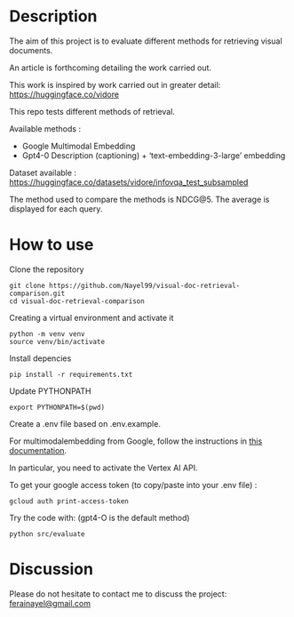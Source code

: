 # Description

The aim of this project is to evaluate different methods for retrieving visual documents.

An article is forthcoming detailing the work carried out.

This work is inspired by work carried out in greater detail: https://huggingface.co/vidore

This repo tests different methods of retrieval.

Available methods :
- Google Multimodal Embedding
- Gpt4-0 Description (captioning) + ‘text-embedding-3-large’ embedding

Dataset available :
https://huggingface.co/datasets/vidore/infovqa_test_subsampled

The method used to compare the methods is NDCG@5. 
The average is displayed for each query.

# How to use

Clone the repository

```
git clone https://github.com/Nayel99/visual-doc-retrieval-comparison.git
cd visual-doc-retrieval-comparison
````

Creating a virtual environment and activate it

```
python -m venv venv
source venv/bin/activate
```

Install depencies

```
pip install -r requirements.txt
```

Update PYTHONPATH

```
export PYTHONPATH=$(pwd)
```

Create a .env file based on .env.example.

For multimodalembedding from Google, follow the instructions in [this documentation](https://cloud.google.com/vertex-ai/generative-ai/docs/embeddings/get-multimodal-embeddings?hl=fr). 

In particular, you need to activate the Vertex AI API.

To get your google access token (to copy/paste into your .env file) :

```
gcloud auth print-access-token
```

Try the code with: (gpt4-O is the default method)

```
python src/evaluate
```

# Discussion

Please do not hesitate to contact me to discuss the project: ferainayel@gmail.com